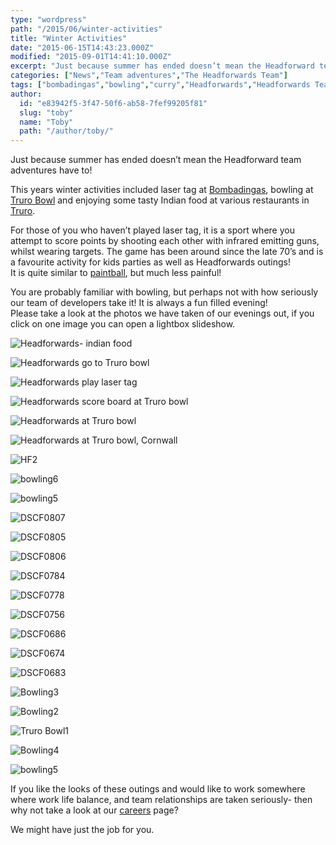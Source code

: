 ```yaml
---
type: "wordpress"
path: "/2015/06/winter-activities"
title: "Winter Activities"
date: "2015-06-15T14:43:23.000Z"
modified: "2015-09-01T14:41:10.000Z"
excerpt: "Just because summer has ended doesn’t mean the Headforward team adventures have to! This years winter activities included laser tag at Bombadingas, bowling at Truro Bowl and enjoying some tasty Indian food at various restaurants in Truro. For those of you who haven’t played laser tag, it is a sport where you attempt to score …"
categories: ["News","Team adventures","The Headforwards Team"]
tags: ["bombadingas","bowling","curry","Headforwards","Headforwards Team","indian","laser tag","team building","team outings","truro bowl"]
author:
  id: "e83942f5-3f47-50f6-ab58-7fef99205f81"
  slug: "toby"
  name: "Toby"
  path: "/author/toby/"
---
```

Just because summer has ended doesn’t mean the Headforward team adventures have to!

This years winter activities included laser tag at [Bombadingas](http://www.bombadingas.co.uk/), bowling at [Truro Bowl](http://www.truro-bowl.co.uk/bowling/2229686) and enjoying some tasty Indian food at various restaurants in [Truro](http://www.enjoytruro.co.uk/welcome).

For those of you who haven’t played laser tag, it is a sport where you attempt to score points by shooting each other with infrared emitting guns, whilst wearing targets. The game has been around since the late 70’s and is a favourite activity for kids parties as well as Headforwards outings!  
It is quite similar to [paintball](https://en.wikipedia.org/wiki/Paintball), but much less painful!

You are probably familiar with bowling, but perhaps not with how seriously our team of developers take it! It is always a fun filled evening!  
Please take a look at the photos we have taken of our evenings out, if you click on one image you can open a lightbox slideshow.

![Headforwards- indian food](http://www.headforwards.com/wp-content/uploads/2015/06/Headforwards-indian-food-300x225.jpg)

![Headforwards go to Truro bowl](http://www.headforwards.com/wp-content/uploads/2015/06/Headforwards-go-to-Truro-bowl-300x225.jpg)

![Headforwards play laser tag](http://www.headforwards.com/wp-content/uploads/2015/06/Headforwards-play-laser-tag-300x225.jpg)

![Headforwards score board at Truro bowl](http://www.headforwards.com/wp-content/uploads/2015/06/Headforwards-score-board-at-Truro-bowl-300x225.jpg)

![Headforwards at Truro bowl](http://www.headforwards.com/wp-content/uploads/2015/06/Headforwards-at-Truro-bowl-300x225.jpg)

![Headforwards at Truro bowl, Cornwall](http://www.headforwards.com/wp-content/uploads/2015/06/Headforwards-at-Truro-bowl-Cornwall-300x225.jpg)

![HF2](http://www.headforwards.com/wp-content/uploads/2015/06/HF2-300x225.jpg)

![bowling6](http://www.headforwards.com/wp-content/uploads/2015/06/bowling6-300x225.jpg)

![bowling5](http://www.headforwards.com/wp-content/uploads/2015/06/bowling51-300x225.jpg)

![DSCF0807](http://www.headforwards.com/wp-content/uploads/2015/06/DSCF0807-300x225.jpg)

![DSCF0805](http://www.headforwards.com/wp-content/uploads/2015/06/DSCF0805-300x225.jpg)

![DSCF0806](http://www.headforwards.com/wp-content/uploads/2015/06/DSCF0806-300x225.jpg)

![DSCF0784](http://www.headforwards.com/wp-content/uploads/2015/06/DSCF0784-300x225.jpg)

![DSCF0778](http://www.headforwards.com/wp-content/uploads/2015/06/DSCF0778-300x225.jpg)

![DSCF0756](http://www.headforwards.com/wp-content/uploads/2015/06/DSCF0756-300x225.jpg)

![DSCF0686](http://www.headforwards.com/wp-content/uploads/2015/06/DSCF0686-300x225.jpg)

![DSCF0674](http://www.headforwards.com/wp-content/uploads/2015/06/DSCF0674-300x225.jpg)

![DSCF0683](http://www.headforwards.com/wp-content/uploads/2015/06/DSCF0683-300x225.jpg)

![Bowling3](http://www.headforwards.com/wp-content/uploads/2015/06/Bowling3-300x225.jpg)

![Bowling2](http://www.headforwards.com/wp-content/uploads/2015/06/Bowling2-300x225.jpg)

![Truro Bowl1](http://www.headforwards.com/wp-content/uploads/2015/06/Truro-Bowl1-300x225.jpg)

![Bowling4](http://www.headforwards.com/wp-content/uploads/2015/06/Bowling4-300x225.jpg)

![bowling5](http://www.headforwards.com/wp-content/uploads/2015/06/bowling5-300x225.jpg)

If you like the looks of these outings and would like to work somewhere where work life balance, and team relationships are taken seriously- then why not take a look at our [careers](http://www.headforwards.com/careers/) page?

We might have just the job for you.
